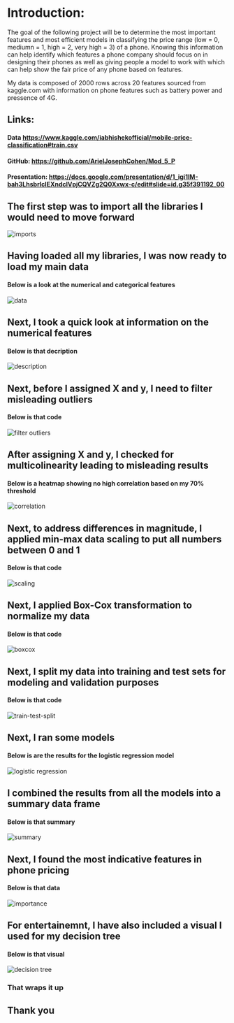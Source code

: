 # **Introduction**:

The goal of the following project will be to determine the most important features and most efficient models in classifying the price range (low = 0, mediumn = 1, high = 2, very high = 3) of a phone. Knowing this information can help identify which features a phone company should focus on in designing their phones as well as giving people a model to work with which can help show the fair price of any phone based on features.

My data is composed of 2000 rows across 20 features sourced from kaggle.com with information on phone features such as battery power and pressence of 4G.

## Links:
#### Data https://www.kaggle.com/iabhishekofficial/mobile-price-classification#train.csv
#### GitHub: https://github.com/ArielJosephCohen/Mod_5_P
#### Presentation: https://docs.google.com/presentation/d/1_igi1IM-bah3LhsbrlclEXndclVpjCQVZg2Q0Xxwx-c/edit#slide=id.g35f391192_00

## The first step was to import all the libraries I would need to move forward
![imports](images/imports.png)

## Having loaded all my libraries, I was now ready to load my main data
#### Below is a look at the numerical and categorical features
![data](images/catnum.png)

## Next, I took a quick look at information on the numerical features
#### Below is that decription
![description](images/describe.png)

## Next, before I assigned X and y, I need to filter misleading outliers
#### Below is that code
![filter outliers](images/outliers.png)

## After assigning X and y, I checked for multicolinearity leading to misleading results
#### Below is a heatmap showing no high correlation based on my 70% threshold
![correlation](images/corr.png)

## Next, to address differences in magnitude, I applied min-max data scaling to put all numbers between 0 and 1
#### Below is that code
![scaling](images/scale.png)

## Next, I applied Box-Cox transformation to normalize my data
#### Below is that code
![boxcox](images/boxcox.png)

## Next, I split my data into training and test sets for modeling and validation purposes
#### Below is that code
![train-test-split](images/tts.png)

## Next, I ran some models
#### Below is are the results for the logistic regression model
![logistic regression](images/logreg.png)

## I combined the results from all the models into a summary data frame
#### Below is that summary
![summary](images/summary.png)

## Next, I found the most indicative features in phone pricing
#### Below is that data
![importance](images/importance.png)

## For entertainemnt, I have also included a visual I used for my decision tree
#### Below is that visual
![decision tree](images/tree_visual.png)



### That wraps it up

## Thank you